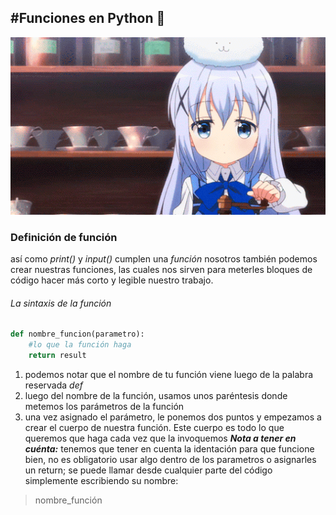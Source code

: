 #Funciones en Python :gun:
---
![Funciones](/img/funciones.gif)

### Definición de función

así como *print()* y *input()* cumplen una *función* nosotros también podemos crear nuestras funciones, las cuales nos sirven para meterles bloques de código hacer más corto y legible nuestro trabajo.

###### La sintaxis de la función

```python
def nombre_funcion(parametro):
    #lo que la función haga
    return result
```
1. podemos notar que el nombre de tu función viene luego de la palabra reservada *def*
2. luego del nombre de la función, usamos unos paréntesis donde metemos los parámetros de la función
3. una vez asignado el parámetro, le ponemos dos puntos y empezamos a crear el cuerpo de nuestra función. Este cuerpo es todo lo que queremos que haga cada vez que la invoquemos
***Nota a tener en cuénta:*** tenemos que tener en cuenta la identación para que funcione bien, no es obligatorio usar algo dentro de los parametros o asignarles un return; se puede llamar desde cualquier parte del código simplemente escribiendo su  nombre:
>nombre_función
<!-- * se necesita la palabra reservada *def* para definir tu función, seguida la palabra que quieras usar y el paréntesis que indica el parámetro, al final un :
>def funcion(parametro):

* los argumentos que consume la función se les llama parámetros
* cuando llamas a la función con valores específicos para los parametros. Estos se les llama argumentos o parametros reales. Esto se debe a que los argumentos en la llamada a la función son los valores usados para los parámetros de la función.
* luego empieza la indentación, debajo se le asigna un cuerpo que describe lo que hace tu función. 
* Hay una declaración de retorno que devuelve el resultado de la operción en los argumentos. La declaración de retorno devuelve el control al punto donde se llamó originalmente la función
*  Tener en cuenta que los argumentos  la declarariones de retorno son opcionales. Esto significa que podría tener una función que no acepte argumentos y que tampoco devuelva nada. -->
<!-- ###### temas a tratar:
* [ ] ÁMBITO DE LAS VARIABLES 
* [ ] DOCSTRINGS
* [ ] GENERADORES
* [ ] FUNCIONES LAMBDA -->